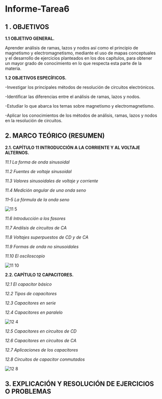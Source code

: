 # Informe-Tarea6

## 1 . OBJETIVOS

**1.1 OBJETIVO GENERAL.**

Aprender análisis de ramas, lazos y nodos así como el principio de magnetismo y electromagnetismo, mediante el uso de mapas conceptuales y el desarrollo de ejercicios planteados en los dos capítulos, para obtener un mayor grado de conocimiento en lo que respecta esta parte de la materia.

**1.2 OBJETIVOS ESPECÍFICOS.**

-Investigar los principales métodos de resolución de circuitos electrónicos.

-Identificar las diferencias entre el análisis de ramas, lazos y nodos.

-Estudiar lo que abarca los temas sobre magnetismo y electromagnetismo.

-Aplicar los conocimientos de los métodos de análisis, ramas, lazos y nodos en la resolución de circuitos.

## 2. MARCO TEÓRICO (RESUMEN)

**2.1. CAPÍTULO 11 INTRODUCCIÓN A LA CORRIENTE Y AL VOLTAJE ALTERNOS.**

*11.1 La forma de onda sinusoidal*

*11.2 Fuentes de voltaje sinusoidal*

*11.3 Valores sinusoidales de voltaje y corriente*

*11.4 Medición angular de una onda seno*

*11–5 La fórmula de la onda seno*

![11 5](https://user-images.githubusercontent.com/116774906/212441784-e62c5f34-2710-4a71-9b32-d238caf6f74d.jpg)

*11.6 Introducción a los fasores*

*11.7 Análisis de circuitos de CA*

*11.8 Voltajes superpuestos de CD y de CA*

*11.9 Formas de onda no sinusoidales*

*11.10 El osciloscopio*

![11 10](https://user-images.githubusercontent.com/116774906/212441828-b89ec389-0b60-4845-8e58-ecc63702100b.jpg)

**2.2. CAPÍTULO 12 CAPACITORES.**

*12.1 El capacitor básico*

*12.2 Tipos de capacitores*

*12.3 Capacitores en serie*

*12.4 Capacitores en paralelo*

![12 4](https://user-images.githubusercontent.com/116774906/212442139-3ddff67b-549c-45ee-881d-6550ba8cadbe.jpg)

*12.5 Capacitores en circuitos de CD*

*12.6 Capacitores en circuitos de CA*

*12.7 Aplicaciones de los capacitores*

*12.8 Circuitos de capacitor conmutados*

![12 8](https://user-images.githubusercontent.com/116774906/212442169-be19cda9-d989-499d-be5e-4d1116c550b5.jpg)

## 3. EXPLICACIÓN Y RESOLUCIÓN DE EJERCICIOS O PROBLEMAS




